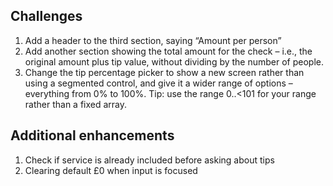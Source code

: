 ## Challenges
1. Add a header to the third section, saying “Amount per person”
2. Add another section showing the total amount for the check – i.e., the original amount plus tip value, without dividing by the number of people.
3. Change the tip percentage picker to show a new screen rather than using a segmented control, and give it a wider range of options – everything from 0% to 100%. Tip: use the range 0..<101 for your range rather than a fixed array.

## Additional enhancements
1. Check if service is already included before asking about tips
2. Clearing default £0 when input is focused

